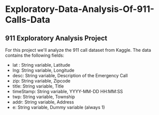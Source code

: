 # Exploratory-Data-Analysis-Of-911-Calls-Data

## 911 Exploratory Analysis Project
For this project we'll analyze the 911 call dataset from Kaggle. The data contains the following fields:

- lat : String variable, Latitude
- lng: String variable, Longitude
- desc: String variable, Description of the Emergency Call
- zip: String variable, Zipcode
- title: String variable, Title
- timeStamp: String variable, YYYY-MM-DD HH:MM:SS
- twp: String variable, Township
- addr: String variable, Address
- e: String variable, Dummy variable (always 1)
